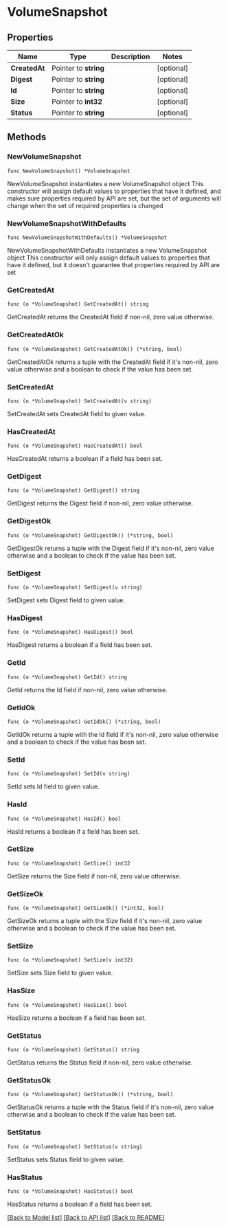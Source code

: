 # VolumeSnapshot

## Properties

Name | Type | Description | Notes
------------ | ------------- | ------------- | -------------
**CreatedAt** | Pointer to **string** |  | [optional] 
**Digest** | Pointer to **string** |  | [optional] 
**Id** | Pointer to **string** |  | [optional] 
**Size** | Pointer to **int32** |  | [optional] 
**Status** | Pointer to **string** |  | [optional] 

## Methods

### NewVolumeSnapshot

`func NewVolumeSnapshot() *VolumeSnapshot`

NewVolumeSnapshot instantiates a new VolumeSnapshot object
This constructor will assign default values to properties that have it defined,
and makes sure properties required by API are set, but the set of arguments
will change when the set of required properties is changed

### NewVolumeSnapshotWithDefaults

`func NewVolumeSnapshotWithDefaults() *VolumeSnapshot`

NewVolumeSnapshotWithDefaults instantiates a new VolumeSnapshot object
This constructor will only assign default values to properties that have it defined,
but it doesn't guarantee that properties required by API are set

### GetCreatedAt

`func (o *VolumeSnapshot) GetCreatedAt() string`

GetCreatedAt returns the CreatedAt field if non-nil, zero value otherwise.

### GetCreatedAtOk

`func (o *VolumeSnapshot) GetCreatedAtOk() (*string, bool)`

GetCreatedAtOk returns a tuple with the CreatedAt field if it's non-nil, zero value otherwise
and a boolean to check if the value has been set.

### SetCreatedAt

`func (o *VolumeSnapshot) SetCreatedAt(v string)`

SetCreatedAt sets CreatedAt field to given value.

### HasCreatedAt

`func (o *VolumeSnapshot) HasCreatedAt() bool`

HasCreatedAt returns a boolean if a field has been set.

### GetDigest

`func (o *VolumeSnapshot) GetDigest() string`

GetDigest returns the Digest field if non-nil, zero value otherwise.

### GetDigestOk

`func (o *VolumeSnapshot) GetDigestOk() (*string, bool)`

GetDigestOk returns a tuple with the Digest field if it's non-nil, zero value otherwise
and a boolean to check if the value has been set.

### SetDigest

`func (o *VolumeSnapshot) SetDigest(v string)`

SetDigest sets Digest field to given value.

### HasDigest

`func (o *VolumeSnapshot) HasDigest() bool`

HasDigest returns a boolean if a field has been set.

### GetId

`func (o *VolumeSnapshot) GetId() string`

GetId returns the Id field if non-nil, zero value otherwise.

### GetIdOk

`func (o *VolumeSnapshot) GetIdOk() (*string, bool)`

GetIdOk returns a tuple with the Id field if it's non-nil, zero value otherwise
and a boolean to check if the value has been set.

### SetId

`func (o *VolumeSnapshot) SetId(v string)`

SetId sets Id field to given value.

### HasId

`func (o *VolumeSnapshot) HasId() bool`

HasId returns a boolean if a field has been set.

### GetSize

`func (o *VolumeSnapshot) GetSize() int32`

GetSize returns the Size field if non-nil, zero value otherwise.

### GetSizeOk

`func (o *VolumeSnapshot) GetSizeOk() (*int32, bool)`

GetSizeOk returns a tuple with the Size field if it's non-nil, zero value otherwise
and a boolean to check if the value has been set.

### SetSize

`func (o *VolumeSnapshot) SetSize(v int32)`

SetSize sets Size field to given value.

### HasSize

`func (o *VolumeSnapshot) HasSize() bool`

HasSize returns a boolean if a field has been set.

### GetStatus

`func (o *VolumeSnapshot) GetStatus() string`

GetStatus returns the Status field if non-nil, zero value otherwise.

### GetStatusOk

`func (o *VolumeSnapshot) GetStatusOk() (*string, bool)`

GetStatusOk returns a tuple with the Status field if it's non-nil, zero value otherwise
and a boolean to check if the value has been set.

### SetStatus

`func (o *VolumeSnapshot) SetStatus(v string)`

SetStatus sets Status field to given value.

### HasStatus

`func (o *VolumeSnapshot) HasStatus() bool`

HasStatus returns a boolean if a field has been set.


[[Back to Model list]](../README.md#documentation-for-models) [[Back to API list]](../README.md#documentation-for-api-endpoints) [[Back to README]](../README.md)


